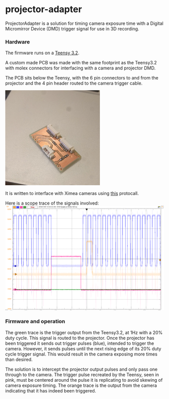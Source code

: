 # projector-adapter

ProjectorAdapter is a solution for timing camera exposure time with a Digital Micromirror Device (DMD) trigger signal for use in 3D recording.

### Hardware
The firmware runs on a [Teensy 3.2](https://www.pjrc.com/store/teensy32.html).

A custom made PCB was made with the same footprint as the Teensy3.2 with molex connectors for interfacing with a camera and projector DMD.

The PCB sits below the Teensy, with the 6 pin connectors to and from the projector and the 4 pin header routed to the camera trigger cable.

<img src="./images/v3pcb.jpg" width="300" height="300">

It is written to interface with Ximea cameras using [this](https://www.ximea.com/support/wiki/apis/XiAPI_Camera_Trigger_and_Synchronization_Signals) protocall.

Here is a scope trace of the signals involved: <img src="./images/scope-trace.png">

### Firmware and operation

The green trace is the trigger output from the Teensy3.2, at 1Hz with a 20% duty cycle. This signal is routed to the projector. Once the projector has been triggered it sends out trigger pulses (blue), intended to trigger the camera. However, it sends pulses until the next rising edge of its 20% duty cycle trigger signal. This would result in the camera exposing more times than desired.

The solution is to intercept the projector output pulses and only pass one through to the camera. The trigger pulse recreated by the Teensy, seen in pink, must be centered around the pulse it is replicating to avoid skewing of camera exposure timing. The orange trace is the output from the camera indicating that it has indeed been triggered.
